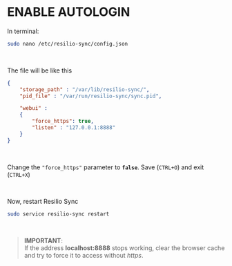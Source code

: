 
# ENABLE AUTOLOGIN 

In terminal:
```bash
sudo nano /etc/resilio-sync/config.json
```

<br>

The file will be like this
```json
{
    "storage_path" : "/var/lib/resilio-sync/",
    "pid_file" : "/var/run/resilio-sync/sync.pid",

    "webui" :
    {
        "force_https": true,
        "listen" : "127.0.0.1:8888"
    }
}
```

<br>

Change the `"force_https"` parameter to **`false`**. Save (`CTRL+O`) and exit (`CTRL+X`)

<br>

Now, restart Resilio Sync
```bash
sudo service resilio-sync restart
```

<br>

> **IMPORTANT**:<br>
> If the address **localhost:8888** stops working, clear the browser cache and try to force it to access without *https*.
